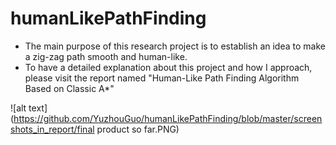 # humanLikePathFinding
* The main purpose of this research project is to establish an idea to make a zig-zag path smooth and human-like.
* To have a detailed explanation about this project and how I approach, please visit the report named "Human-Like Path Finding Algorithm Based on Classic A*"

![alt text](https://github.com/YuzhouGuo/humanLikePathFinding/blob/master/screenshots_in_report/final product so far.PNG)

